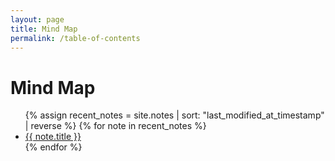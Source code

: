 ```yaml
---
layout: page
title: Mind Map
permalink: /table-of-contents
---
```


# Mind Map

<ul>
  {% assign recent_notes = site.notes | sort: "last_modified_at_timestamp" | reverse %}
  {% for note in recent_notes %}
    <li>
      <a class="internal-link" href="{{ note.url }}">{{ note.title }}</a>
    </li>
  {% endfor %}
</ul>